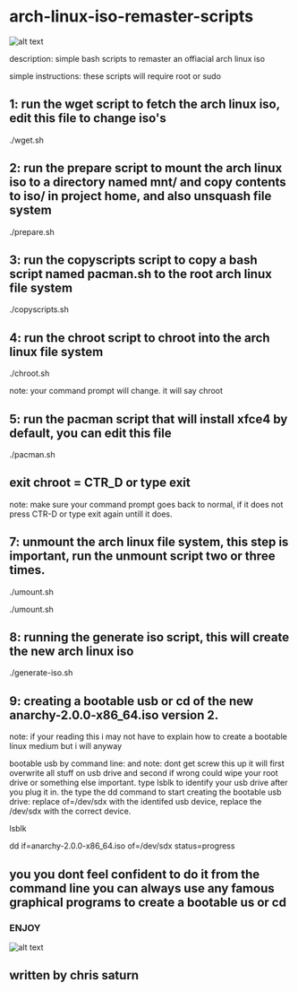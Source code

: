 # arch-linux-iso-remaster-scripts

![alt text](h)

description: simple bash scripts to remaster an offiacial arch linux iso

simple instructions: these scripts will require root or sudo

## 1: run the wget script to fetch the arch linux iso, edit this file to change iso's

./wget.sh

## 2: run the prepare script to mount the arch linux iso to a directory named mnt/ and copy contents to iso/ in project home, and also unsquash file system

./prepare.sh

## 3: run the copyscripts script to copy a bash script named pacman.sh to the root arch linux file system

./copyscripts.sh

## 4: run the chroot script to chroot into the arch linux file system

./chroot.sh

note: your command prompt will change. it will say chroot

## 5: run the pacman script that will install xfce4 by default, you can edit this file

./pacman.sh

## exit chroot = CTR_D or type exit

note: make sure your command prompt goes back to normal, if it does not press CTR-D or type exit again untill it does.

## 7: unmount the arch linux file system, this step is important, run the unmount script two or three times.

./umount.sh

./umount.sh

## 8: running the generate iso script, this will create the new arch linux iso

./generate-iso.sh

## 9: creating a bootable usb or cd of the new anarchy-2.0.0-x86_64.iso version 2.

note: if your reading this i may not have to explain how to create a bootable linux medium but i will anyway

bootable usb by command line: and note: dont get screw this up it will first overwrite all stuff on usb drive and second if wrong could wipe your root drive or 
something else important. type lsblk to identify your usb drive after you plug it in. the type the dd command to start creating the bootable usb drive:
replace of=/dev/sdx with the identifed usb device, replace the /dev/sdx with the correct device.

lsblk

dd if=anarchy-2.0.0-x86_64.iso of=/dev/sdx status=progress

## you you dont feel confident to do it from the command line you can always use any famous graphical programs to create a bootable us or cd

### ENJOY

![alt text](h)

## written by chris saturn


